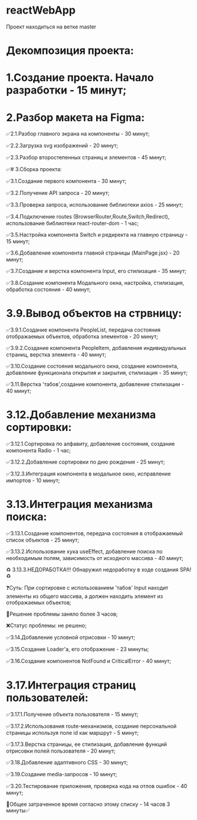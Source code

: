 # reactWebApp
Проект находиться на ветке master
# Декомпозиция проекта:


# 1.Создание проекта. Начало разработки - 15 минут;


# 2.Разбор макета на Figma:


✅2.1.Разбор главного экрана на компоненты - 30 минут;

✅2.2.Загрузка svg изображений - 20 минут;

✅2.3.Разбор второстепенных страниц и элементов - 45 минут;


✅# 3.Сборка проекта:


✅3.1.Создание первого компонента - 30 минут;

✅3.2.Получение API запроса - 20 минут;

✅3.3.Проверка запроса, использование библиотеки axios - 25 минут;

✅3.4.Подключение routes (BrowserRouter,Route,Switch,Redirect), использование библиотеки react-router-dom - 1 час;

✅3.5.Настройка компонента Switch и редиректа на главную страницу - 15 минут;

✅3.6.Добавление компонента главной страницы (MainPage.jsx) - 20 минут;

✅3.7.Создание и верстка компонента Input, его стилизация - 35 минут;

✅3.8.Создание компонента Модального окна, настройка, стилизация, обработка состояния - 40 минут;

# 3.9.Вывод объектов на стрвницу:


✅3.9.1.Создание компонента PeopleList, передача состояния отображаемых объектов, обработка элементов - 20 минут;

✅3.9.2.Создание компонента PeopleItem, добавления индивидуальных страниц, верстка элемента - 40 минут;

✅3.10.Создание состояния модального окна, создание компонента, добавление функционала открытия и закрытия, стилизация - 35 минут;

✅3.11.Верстка 'табов',создание компонента, добавление стилизации - 40 минут;


# 3.12.Добавление механизма сортировки:


✅3.12.1.Сортировка по алфавиту, добавление состояния, создание компонента Radio - 1 час;

✅3.12.2.Добавление сортировки по дню рождения - 25 минут;

✅3.12.3.Интеграция компонента в модальное окно, исправление импортов - 10 минут;


# 3.13.Интеграция механизма поиска:


✅3.13.1.Создание компонентов, передача состояния в отображаемый список объектов - 25 минут;

✅3.13.2.Использование хука useEffect, добавление поиска по необходимым полям, зависимость от исходного массива - 40 минут;

♻️ 3.13.3.НЕДОРАБОТКА!!! Обнаружил недоработку в ходе создания SPA! ♻️

❓Cуть: При сортировке с использованием 'табов' Input находит элементы из общего массива, а должен находить элемент из отображаемых объектов;

🧭Решение проблемы заняло более 3 часов;

❌Статус проблемы: не решено;


✅3.14.Добавление условной отрисовки - 10 минут;

✅3.15.Создание Loader'а, его отображение - 23 минуты;

✅3.16.Создание компонентов NotFound и CriticalError - 40 минут;


# 3.17.Интеграция страниц пользователей:


✅3.17.1.Получение объекта пользователя - 15 минут;

✅3.17.2.Использования route-механизмов, создание персональной страницы используя поле id как маршрут - 5 минут;

✅3.17.3.Верстка страницы, ее стилизация, добавление функций отрисовки полей пользователя - 20 минут;

✅3.18.Добавление адаптивного CSS - 30 минут;

✅3.19.Создание media-запросов - 10 минут;

✅3.20.Тестирование приложения, проверка кода на отлов ошибок - 40 минут;

🧭Общее затраченное время согласно этому списку - 14 часов 3 минуты✅
